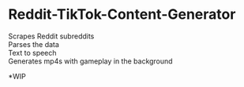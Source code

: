 # Reddit-TikTok-Content-Generator
Scrapes Reddit subreddits <br />
Parses the data <br />
Text to speech <br />
Generates mp4s with gameplay in the background

*WIP
